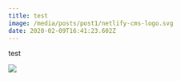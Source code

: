 ```yaml
---
title: test
image: /media/posts/post1/netlify-cms-logo.svg
date: 2020-02-09T16:41:23.602Z
---
```

test

![](/media/posts/post1/netlify.png)
